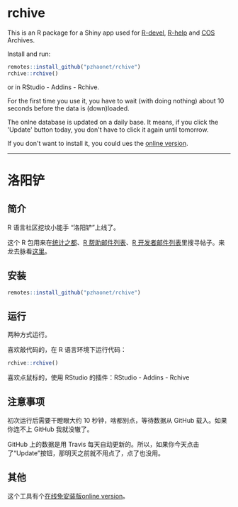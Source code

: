# rchive

This is an R package for a Shiny app used for [R-devel](https://stat.ethz.ch/pipermail/r-devel/), [R-help](https://stat.ethz.ch/pipermail/r-help) and [COS](https://d.cosx.org/) Archives.

Install and run:

```r
remotes::install_github("pzhaonet/rchive")
rchive::rchive()
```

or in RStudio - Addins - Rchive.

For the first time you use it, you have to wait (with doing nothing) about 10 seconds before the data is (down)loaded.

The onlne database is updated on a daily base. It means, if you click the 'Update' button today, you don't have to click it again until tomorrow.

If you don't want to install it, you could ues the [online version](sciwis.shinyapps.io/rchive/).

----

# 洛阳铲

## 简介

R 语言社区挖坟小能手 “洛阳铲”上线了。

这个 R 包用来在[统计之都](https://d.cosx.org/)、[R 帮助邮件列表](https://stat.ethz.ch/pipermail/r-help)、[R 开发者邮件列表](https://stat.ethz.ch/pipermail/r-devel/)里搜寻帖子。来龙去脉看[这里](https://d.cosx.org/d/420739)。

## 安装

```r
remotes::install_github("pzhaonet/rchive")
```

## 运行

两种方式运行。

喜欢敲代码的，在 R 语言环境下运行代码：

```r
rchive::rchive()
```

喜欢点鼠标的，使用 RStudio 的插件：RStudio - Addins - Rchive

## 注意事项

初次运行后需要干瞪眼大约 10 秒钟，啥都别点，等待数据从 GitHub 载入。如果你连不上 GitHub 我就没辙了。

GitHub 上的数据是用 Travis 每天自动更新的。所以，如果你今天点击了“Update”按钮，那明天之前就不用点了，点了也没用。

## 其他

这个工具有个[在线免安装版online version](sciwis.shinyapps.io/rchive/)。


